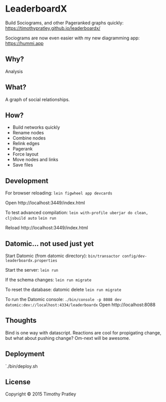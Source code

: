 # LeaderboardX

Build Sociograms, and other Pageranked graphs quickly:
https://timothypratley.github.io/leaderboardx/

Sociograms are now even easier with my new diagramming app: https://hummi.app

## Why?

Analysis


## What?

A graph of social relationships.


## How?

* Build networks quickly
* Rename nodes
* Combine nodes
* Relink edges
* Pagerank
* Force layout
* Move nodes and links
* Save files


## Development

For browser reloading:
`lein figwheel app devcards`

Open http://localhost:3449/index.html

To test advanced compilation:
`lein with-profile uberjar do clean, cljsbuild auto`
`lein run`

Reload http://localhost:3449/index.html


## Datomic... not used just yet

Start Datomic (from datomic directory):
`bin/transactor config/dev-leaderboardx.properties`

Start the server:
`lein run`

If the schema changes:
`lein run migrate`

To reset the database:
datomic delete
`lein run migrate`

To run the Datomic console:
`./bin/console -p 8088 dev datomic:dev://localhost:4334/leaderboardx`
Open http://localhost:8088


## Thoughts

Bind is one way with datascript.
Reactions are cool for propigating change, but what about pushing change?
Om-next will be awesome.


## Deployment

`./bin/deploy.sh


## License

Copyright © 2015 Timothy Pratley
